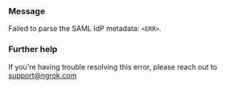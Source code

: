 
### Message
Failed to parse the SAML IdP metadata: <code>&lt;ERR&gt;</code>.

### Further help
If you're having trouble resolving this error, please reach out to [support@ngrok.com](mailto:support@ngrok.com?subject=Help%20with%20ERR_NGROK_1683)

